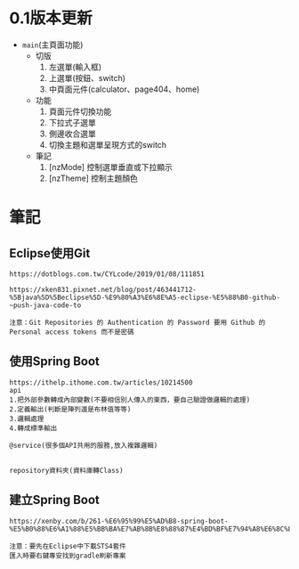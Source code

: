 # 0.1版本更新  
* `main`(主頁面功能)  
  	* 切版  
 		1.  左選單(輸入框)  
        2.  上選單(按鈕、switch)  
        3.  中頁面元件(calculator、page404、home)  
    * 功能  
        1.  頁面元件切換功能  
        2.  下拉式子選單  
   	    3.  側邊收合選單  
       	4.  切換主題和選單呈現方式的switch  
    * 筆記  
  		1.  [nzMode] 控制選單垂直或下拉顯示  
   		2.  [nzTheme] 控制主題顏色  
   		
# 筆記  

## Eclipse使用Git  

	https://dotblogs.com.tw/CYLcode/2019/01/08/111851    
	  
	https://xken831.pixnet.net/blog/post/463441712-%5Bjava%5D%5Beclipse%5D-%E9%80%A3%E6%8E%A5-eclipse-%E5%88%B0-github-~push-java-code-to    
	  
	注意：Git Repositories 的 Authentication 的 Password 要用 Github 的 Personal access tokens 而不是密碼
	  
## 使用Spring Boot  

	https://ithelp.ithome.com.tw/articles/10214500  
	api 
	1.把外部參數轉成內部變數(不要相信別人傳入的東西，要自己驗證做邏輯的處理)
	2.定義輸出(判斷是陣列還是布林值等等)
	3.邏輯處理
	4.轉成標準輸出
	
	@service(很多個API共用的服務,放入複雜邏輯)
	
	
	repository資料夾(資料庫轉Class)
	    
## 建立Spring Boot  
  
	https://xenby.com/b/261-%E6%95%99%E5%AD%B8-spring-boot-%E5%B0%88%E6%A1%88%E5%BB%BA%E7%AB%8B%E8%88%87%E4%BD%BF%E7%94%A8%E6%8C%87%E5%8D%97  
	
	注意：要先在Eclipse中下載STS4套件  
	匯入時要右鍵專安找到gradle刷新專案
	